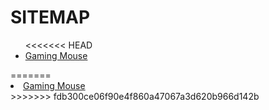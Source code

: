 
# SITEMAP
<ul>
<<<<<<< HEAD
<li><a href="1\posts\best\3\Wireless Mouse_D-09.md">Gaming Mouse</a></li></ul>
=======
<li><a href="https://github.com/kibetkilel/thebetteroption.com/blob/main/1/posts/best/3/Wireless%20Mouse_D-09.md">Gaming Mouse</a></li></ul>
>>>>>>> fdb300ce06f90e4f860a47067a3d620b966d142b
